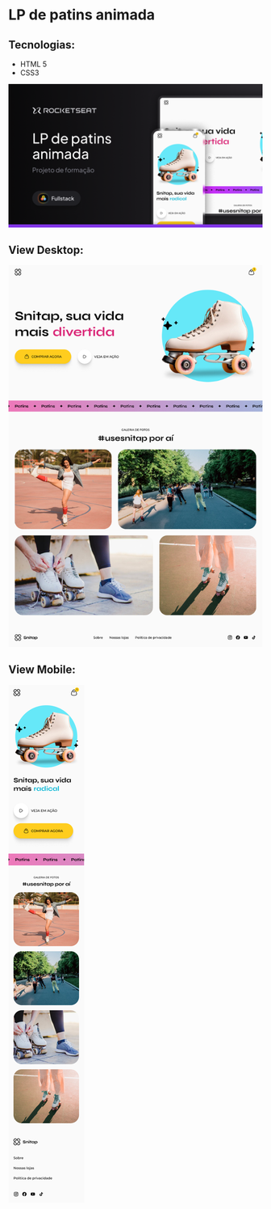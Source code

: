 # LP de patins animada

## Tecnologias:

- HTML 5
- CSS3

![Imagem do projeto final](./assets/Thumbnail.png)

## View Desktop:

![Imagem do projeto final](./assets/desktop.jpg)

## View Mobile:

![Imagem do projeto final](./assets/mobile.jpg)
